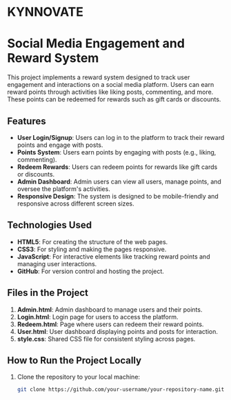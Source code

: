 # KYNNOVATE
# Social Media Engagement and Reward System

This project implements a reward system designed to track user engagement and interactions on a social media platform. Users can earn reward points through activities like liking posts, commenting, and more. These points can be redeemed for rewards such as gift cards or discounts.

## Features
- **User Login/Signup**: Users can log in to the platform to track their reward points and engage with posts.
- **Points System**: Users earn points by engaging with posts (e.g., liking, commenting).
- **Redeem Rewards**: Users can redeem points for rewards like gift cards or discounts.
- **Admin Dashboard**: Admin users can view all users, manage points, and oversee the platform's activities.
- **Responsive Design**: The system is designed to be mobile-friendly and responsive across different screen sizes.

## Technologies Used
- **HTML5**: For creating the structure of the web pages.
- **CSS3**: For styling and making the pages responsive.
- **JavaScript**: For interactive elements like tracking reward points and managing user interactions.
- **GitHub**: For version control and hosting the project.

## Files in the Project
1. **Admin.html**: Admin dashboard to manage users and their points.
2. **Login.html**: Login page for users to access the platform.
3. **Redeem.html**: Page where users can redeem their reward points.
4. **User.html**: User dashboard displaying points and posts for interaction.
5. **style.css**: Shared CSS file for consistent styling across pages.

## How to Run the Project Locally
1. Clone the repository to your local machine:
   ```bash
   git clone https://github.com/your-username/your-repository-name.git
